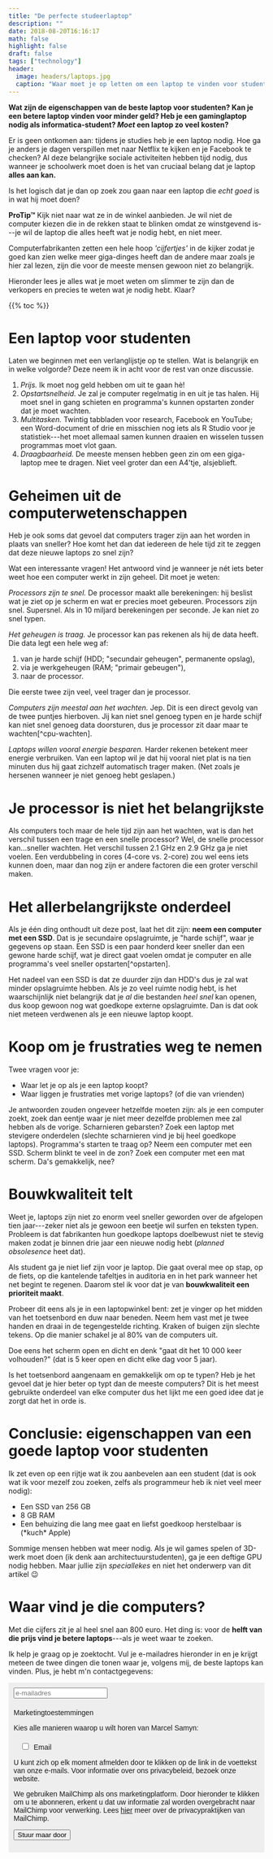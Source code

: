 ```yaml
---
title: "De perfecte studeerlaptop"
description: ""
date: 2018-08-20T16:16:17
math: false
highlight: false
draft: false
tags: ["technology"]
header:
  image: headers/laptops.jpg
  caption: "Waar moet je op letten om een laptop te vinden voor studenten?"
---
```


**Wat zijn de eigenschappen van de beste laptop voor studenten? Kan je een betere
laptop vinden voor minder geld? Heb je een gaminglaptop nodig als
informatica-student? *Moet* een laptop zo veel kosten?**

Er is geen ontkomen aan: tijdens je studies heb je een laptop nodig. Hoe ga je
anders je dagen verspillen met naar Netflix te kijken en je Facebook te checken?
Al deze belangrijke sociale activiteiten hebben tijd nodig, dus wanneer je
schoolwerk moet doen is het van cruciaal belang dat je laptop **alles aan kan.**

Is het logisch dat je dan op zoek zou gaan naar een laptop die *echt goed* is in
wat hij moet doen?

**ProTip™** Kijk niet naar wat ze in de winkel aanbieden. Je wil niet de
computer kiezen die in de rekken staat te blinken omdat ze winstgevend is---je
wil de laptop die alles heeft wat je nodig hebt, en niet meer.

Computerfabrikanten zetten een hele hoop *'cijfertjes'* in de kijker zodat je goed
kan zien welke meer giga-dinges heeft dan de andere maar zoals je hier zal
lezen, zijn die voor de meeste mensen gewoon niet zo belangrijk.

Hieronder lees je alles wat je moet weten om slimmer te zijn dan de verkopers en
precies te weten wat je nodig hebt. Klaar?

{{% toc %}}



# Een laptop voor studenten

Laten we beginnen met een verlanglijstje op te stellen. Wat is belangrijk en in
welke volgorde? Deze neem ik in acht voor de rest van onze discussie.

1. *Prijs.* Ik moet nog geld hebben om uit te gaan hè!
2. *Opstartsnelheid.* Je zal je computer regelmatig in en uit je tas halen. Hij
   moet snel in gang schieten en programma's kunnen opstarten zonder dat je moet
   wachten.
2. *Multitasken.* Twintig tabbladen voor research, Facebook en YouTube; een
   Word-document of drie en misschien nog iets als R Studio voor je
   statistiek---het moet allemaal samen kunnen draaien en wisselen tussen
   programmas moet vlot gaan.
3. *Draagbaarheid.* De meeste mensen hebben geen zin om een giga-laptop mee te
   dragen. Niet veel groter dan een A4'tje, alsjeblieft.
   
   

# Geheimen uit de computerwetenschappen

Heb je ook soms dat gevoel dat computers trager zijn aan het worden in plaats
van sneller? Hoe komt het dan dat iedereen de hele tijd zit te zeggen dat deze
nieuwe laptops zo snel zijn?

Wat een interessante vragen! Het antwoord vind je wanneer je nét iets beter weet
hoe een computer werkt in zijn geheel. Dit moet je weten:

*Processors zijn te snel.* De processor maakt alle berekeningen: hij beslist wat
je ziet op je scherm en wat er precies moet gebeuren. Processors zijn snel.
Supersnel. Als in 10 miljard berekeningen per seconde. Je kan niet zo snel
typen.

*Het geheugen is traag.* Je processor kan pas rekenen als hij de data heeft. Die
data legt een hele weg af: 

1. van je harde schijf (HDD; "secundair geheugen", permanente opslag),
2. via je werkgeheugen (RAM; "primair gebeugen"),
3. naar de processor. 

Die eerste twee zijn veel, veel trager dan je processor.

*Computers zijn meestal aan het wachten.* Jep. Dit is een direct gevolg van de
twee puntjes hierboven. Jij kan niet snel genoeg typen en je harde schijf kan
niet snel genoeg data doorsturen, dus je processor zit daar maar te
wachten[^cpu-wachten].

*Laptops willen vooral energie besparen.* Harder rekenen betekent meer energie
verbruiken. Van een laptop wil je dat hij vooral niet plat is na tien minuten
dus hij gaat zichzelf automatisch trager maken. (Net zoals je hersenen wanneer
je niet genoeg hebt geslapen.)



# Je processor is niet het belangrijkste

Als computers toch maar de hele tijd zijn aan het wachten, wat is dan het
verschil tussen een trage en een snelle processor? Wel, de snelle processor
kan...sneller wachten. Het verschil tussen 2.1 GHz en 2.9 GHz ga je niet voelen.
Een verdubbeling in cores (4-core vs. 2-core) zou wel eens iets kunnen doen,
maar dan nog zijn er andere factoren die een groter verschil maken.



# Het allerbelangrijkste onderdeel

Als je één ding onthoudt uit deze post, laat het dit zijn: **neem een computer
met een SSD**. Dat is je secundaire opslagruimte, je "harde schijf", waar je
gegevens op staan. Een SSD is een paar honderd keer sneller dan een gewone harde
schijf, wat je direct gaat voelen omdat je computer en alle programma's veel
sneller opstarten[^opstarten].

Het nadeel van een SSD is dat ze duurder zijn dan HDD's dus je zal wat minder
opslagruimte hebben. Als je zo veel ruimte nodig hebt, is het waarschijnlijk
niet belangrijk dat je *al* die bestanden *heel snel* kan openen, dus koop
gewoon nog wat goedkope externe opslagruimte. Dan is dat ook niet meteen
verdwenen als je een nieuwe laptop koopt.



# Koop om je frustraties weg te nemen

Twee vragen voor je:

- Waar let je op als je een laptop koopt?
- Waar liggen je frustraties met vorige laptops? (of die van vrienden)

Je antwoorden zouden ongeveer hetzelfde moeten zijn: als je een computer zoekt,
zoek dan eentje waar je niet meer dezelfde problemen mee zal hebben als de
vorige. Scharnieren gebarsten? Zoek een laptop met stevigere onderdelen
(slechte scharnieren vind je bij heel goedkope laptops). Programma's starten te
traag op? Neem een computer met een SSD. Scherm blinkt te veel in de zon? Zoek
een computer met een mat scherm. Da's gemakkelijk, nee?



# Bouwkwaliteit telt

Weet je, laptops zijn niet zo enorm veel sneller geworden over de afgelopen tien
jaar---zeker niet als je gewoon een beetje wil surfen en teksten typen. Probleem
is dat fabrikanten hun goedkope laptops doelbewust niet te stevig maken zodat je
binnen drie jaar een nieuwe nodig hebt (*planned obsolesence* heet dat).

Als student ga je niet lief zijn voor je laptop. Die gaat overal mee op stap, op
de fiets, op die kantelende tafeltjes in auditoria en in het park wanneer het
net begint te regenen. Daarom stel ik voor dat je van **bouwkwaliteit een
prioriteit maakt**.

Probeer dit eens als je in een laptopwinkel bent: zet je vinger op het midden
van het toetsenbord en duw naar beneden. Neem hem vast met je twee handen en
draai in de tegengestelde richting. Kraken of buigen zijn slechte tekens. Op die
manier schakel je al 80% van de computers uit.

Doe eens het scherm open en dicht en denk "gaat dit het 10 000 keer volhouden?"
(dat is 5 keer open en dicht elke dag voor 5 jaar).

Is het toetsenbord aangenaam en gemakkelijk om op te typen? Heb je het gevoel
dat je hier beter op typt dan de meeste computers? Dit is het meest gebruikte
onderdeel van elke computer dus het lijkt me een goed idee dat je zorgt dat het
in orde is.



# Conclusie: eigenschappen van een goede laptop voor studenten
Ik zet even op een rijtje wat ik zou aanbevelen aan een student (dat is ook wat
ik voor mezelf zou zoeken, zelfs als programmeur heb ik niet veel meer nodig):

- Een SSD van 256 GB
- 8 GB RAM
- Een behuizing die lang mee gaat en liefst goedkoop herstelbaar is (\*kuch\*
  Apple)

Sommige mensen hebben wat meer nodig. Als je wil games spelen of 3D-werk moet
doen (ik denk aan architectuurstudenten), ga je een deftige GPU nodig hebben.
Maar jullie zijn *speciallekes* en niet het onderwerp van dit artikel :wink:



# Waar vind je die computers?

Met die cijfers zit je al heel snel aan 800 euro. Het ding is: voor de **helft van
die prijs vind je betere laptops**---als je weet waar te zoeken.

Ik help je graag op je zoektocht. Vul je e-mailadres hieronder in en je krijgt
meteen de twee dingen die tonen waar je, volgens mij, de beste laptops kan
vinden. Plus, je hebt m'n contactgegevens:

<!-- Begin MailChimp Signup Form -->
<link href="//cdn-images.mailchimp.com/embedcode/slim-10_7.css" rel="stylesheet" type="text/css">
<style type="text/css">
	#mc_embed_signup{background:#fff; clear:left; font:14px Helvetica,Arial,sans-serif; }
	/* Add your own MailChimp form style overrides in your site stylesheet or in this style block.
	   We recommend moving this block and the preceding CSS link to the HEAD of your HTML file. */
</style>
<style type="text/css">
	#mc-embedded-subscribe-form input[type=checkbox]{display: inline; width: auto;margin-right: 10px;}
	#mergeRow-gdpr {margin-top: 20px;}
	#mergeRow-gdpr fieldset label {font-weight: normal;}
	#mc-embedded-subscribe-form .mc_fieldset{border:none;min-height: 0px;padding-bottom:0px;}
</style>
<div id="mc_embed_signup" style="background: #eee; padding: 10px">
<form action="https://blog.us2.list-manage.com/subscribe/post?u=0728ff4f480f5cf23a0afbaa3&amp;id=dc13095458" method="post" id="mc-embedded-subscribe-form" name="mc-embedded-subscribe-form" class="validate" target="_blank" novalidate>
    <div id="mc_embed_signup_scroll">
    <input type="email" value="" name="EMAIL" class="email" id="mce-EMAIL" placeholder="e-mailadres" required>
<div id="mergeRow-gdpr" class="mergeRow gdpr-mergeRow content__gdprBlock mc-field-group">
    <div class="content__gdpr">
        <label>Marketingtoestemmingen</label>
        <p>Kies alle manieren waarop u wilt horen van Marcel Samyn:</p>
        <fieldset class="mc_fieldset gdprRequired mc-field-group" name="interestgroup_field">
		<label class="checkbox subfield" for="gdpr_425"><input type="checkbox" id="gdpr_425" name="gdpr[425]" value="Y" class="av-checkbox "><span>Email</span> </label>
        </fieldset>
        <p>U kunt zich op elk moment afmelden door te klikken op de link in de voettekst van onze e-mails. Voor informatie over ons privacybeleid, bezoek onze website.</p>
    </div>
    <div class="content__gdprLegal">
        <p>We gebruiken MailChimp als ons marketingplatform. Door hieronder te klikken om u te abonneren, erkent u dat uw informatie zal worden overgebracht naar MailChimp voor verwerking. Lees <a href="https://mailchimp.com/legal/" target="_blank">hier</a> meer over de privacypraktijken van MailChimp.</p>
    </div>
</div>
    <!-- real people should not fill this in and expect good things - do not remove this or risk form bot signups-->
    <div style="position: absolute; left: -5000px;" aria-hidden="true"><input type="text" name="b_0728ff4f480f5cf23a0afbaa3_dc13095458" tabindex="-1" value=""></div>
    <div class="clear"><input type="submit" value="Stuur maar door" name="subscribe" id="mc-embedded-subscribe" class="button"></div>
    </div>
</form>
</div>

<!--End mc_embed_signup-->
